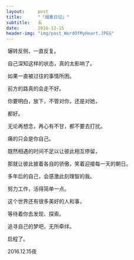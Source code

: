 ```yaml
---
layout:     post
title:      "「烟熏日记」"
subtitle:   五
date:       2016-12-15
header-img: "img/post_WordOfMyHeart.JPEG"
---
```


​	辗转反侧，一直反复。

​	自己深知这样的状态，真的太影响了。

​	如果一直被过往的事情所困。

​	前方的路真的会走不好。

​	你要明白，放下，不管对你，还是对她，

​	都好。

​	无论再想念，再心有不甘，都不要去打扰。

​	痛的只会是你自己。

​	既然相遇的时间不足以让彼此相互停留，

​	那就让彼此披着各自的骄傲，笑着迎接每一天的朝日。

​	多年后的自己，会感激此刻理智的我。

​	努力工作，活得简单一点。

​	这个世界还有很多美好的人和事，

​	等待着你去发现、探索。

​	追寻自己的梦吧，无所牵绊。

​	启程了。

​	2016.12.15夜
